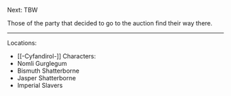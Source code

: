 Next: TBW

Those of the party that decided to go to the auction find their way there.

---
Locations:
- [[-Cyfandirol-]]
Characters:
- Nomli Gurglegum
- Bismuth Shatterborne
- Jasper Shatterborne
- Imperial Slavers
